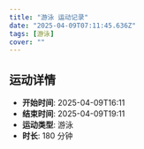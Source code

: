 ```yaml
---
title: "游泳 运动记录"
date: "2025-04-09T07:11:45.636Z"
tags: [游泳]
cover: ""
---
```

## 运动详情
- **开始时间**: 2025-04-09T16:11
- **结束时间**: 2025-04-09T19:11
- **运动类型**: 游泳
- **时长**: 180 分钟


